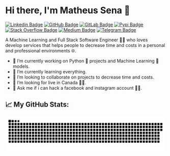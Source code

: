 # Hi there, I'm Matheus Sena 👋
[![Linkedin Badge](https://img.shields.io/badge/LinkedIn-0077B5?style=for-the-badge&logo=linkedin&logoColor=white)](https://www.linkedin.com/in/senavs)
[![GitHub Badge](https://img.shields.io/badge/GitHub-100000?style=for-the-badge&logo=github&logoColor=white)](https://github.com/senavs)
[![GitLab Badge](https://img.shields.io/badge/GitLab-330F63?style=for-the-badge&logo=gitlab&logoColor=white)](https://gitlab.com/senavs)
[![Pypi Badge](https://img.shields.io/badge/Python-3776AB?style=for-the-badge&logo=python&logoColor=white)](https://pypi.org/user/senavs/)
[![Stack Overflow Badge](https://img.shields.io/badge/Stack_Overflow-FE7A16?style=for-the-badge&logo=stack-overflow&logoColor=white)](https://stackoverflow.com/users/12996853/senavs)
[![Medium Badge](https://img.shields.io/badge/Medium-12100E?style=for-the-badge&logo=medium&logoColor=white)](https://medium.com/@senavs)
[![Telegram Badge](https://img.shields.io/badge/Telegram-2CA5E0?style=for-the-badge&logo=telegram&logoColor=white)](https://t.me/senavs)

A Machine Learning and Full Stack Software Engineer 👨‍💻 who loves develop services that helps people to decrease time and costs in a personal and professional environments 🌐.

- 🔭 I’m currently working on Python 🐍 projects and Machine Learning 🧠 models.
- 🌱 I’m currently learning everything.
- 👯 I’m looking to collaborate on projects to decrease time and costs.
- 🤔 I’m looking for live in Canada 🍁😍.
- 💬 Ask me if i can hack a facebook and instagram account 👨‍💻.

## 📈 My GitHub Stats:
<!-- ![A+](https://github-readme-stats.vercel.app/api?username=senavs&show_icons=true&hide_border=true&&count_private=true&include_all_commits=true) -->
<!-- ![Top Langs](https://github-readme-stats.vercel.app/api/top-langs/?username=senavs&layout=compact&hide_border=true) -->

<!-- from https://github.com/Platane/snk -->
![Snake Status](./images/github-senavs-snake.svg)
